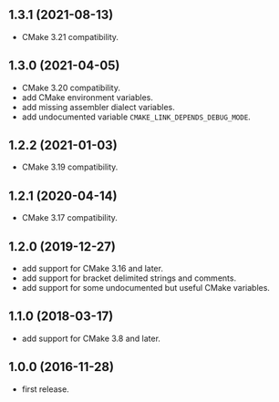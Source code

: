 ## 1.3.1 (2021-08-13)

* CMake 3.21 compatibility.

## 1.3.0 (2021-04-05)

* CMake 3.20 compatibility.
* add CMake environment variables.
* add missing assembler dialect variables.
* add undocumented variable `CMAKE_LINK_DEPENDS_DEBUG_MODE`.

## 1.2.2 (2021-01-03)

* CMake 3.19 compatibility.

## 1.2.1 (2020-04-14)

* CMake 3.17 compatibility. 

## 1.2.0 (2019-12-27)

* add support for CMake 3.16 and later.
* add support for bracket delimited strings and comments.
* add support for some undocumented but useful CMake variables.
 
## 1.1.0 (2018-03-17)

* add support for CMake 3.8 and later.

## 1.0.0 (2016-11-28)

* first release.
